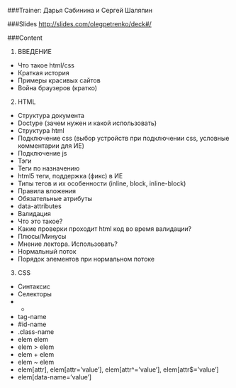 ###Trainer: Дарья Сабинина и Сергей Шаляпин 

###Slides
http://slides.com/olegpetrenko/deck#/

###Content
1. ВВЕДЕНИЕ
  - Что такое html/css
  - Краткая история
  - Примеры красивых сайтов
  - Война браузеров (кратко)

2. HTML
  - Структура документа
  - Doctype (зачем нужен и какой использовать)
  - Структура html
  - Подключение css (выбор устройств при подключении css, условные комментарии для ИЕ)
  - Подключение js
  - Тэги
  - Теги по назначению
  - html5 теги, поддержка (фикс) в ИЕ
  - Типы тегов и их особенности (inline, block, inline-block)
  - Правила вложения
  - Обязательные атрибуты
  - data-attributes
  - Валидация
  - Что это такое?
  - Какие проверки проходит html код во время валидации?
  - Плюсы/Минусы
  - Мнение лектора. Использовать?
  - Нормальный поток
  - Порядок элементов при нормальном потоке

3. CSS
  - Синтаксис
  - Селекторы
  - *
  - tag-name
  - #id-name
  - .class-name
  - elem elem
  - elem > elem
  - elem + elem
  - elem ~ elem
  - elem[attr], elem[attr=’value’], elem[attr^=’value’], elem[attr$=’value’]
  - elem[data-name=’value’]